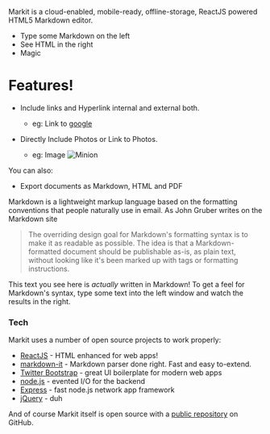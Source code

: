 Markit is a cloud-enabled, mobile-ready, offline-storage, ReactJS powered HTML5 Markdown editor.

  - Type some Markdown on the left
  - See HTML in the right
  - Magic

# Features!

  - Include links and Hyperlink internal and external both.
       - eg: Link to [google](https://www.google.com/?gws_rd=ssl)
  - Directly Include Photos or Link to Photos.

    - eg: Image ![Minion](https://media.giphy.com/media/ZdOW6RUpECb4I/giphy.gif)


You can also:
  - Export documents as Markdown, HTML and PDF

Markdown is a lightweight markup language based on the formatting conventions that people naturally use in email.  As John Gruber writes on the Markdown site

> The overriding design goal for Markdown's
> formatting syntax is to make it as readable
> as possible. The idea is that a
> Markdown-formatted document should be
> publishable as-is, as plain text, without
> looking like it's been marked up with tags
> or formatting instructions.

This text you see here is *actually* written in Markdown! To get a feel for Markdown's syntax, type some text into the left window and watch the results in the right.

### Tech

Markit uses a number of open source projects to work properly:

* [ReactJS](https://reactjs.net/) - HTML enhanced for web apps!
* [markdown-it](https://github.com/markdown-it/markdown-it) - Markdown parser done right. Fast and easy to-extend.
* [Twitter Bootstrap](http://getbootstrap.com/) - great UI boilerplate for modern web apps
* [node.js](https://nodejs.org/en/) - evented I/O for the backend
* [Express](http://expressjs.com/) - fast node.js network app framework 
* [jQuery](https://jquery.com/) - duh

And of course Markit itself is open source with a [public repository](https://github.com/strongSoda/editor)
 on GitHub.